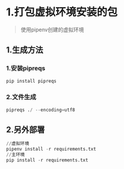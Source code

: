 # 1.打包虚拟环境安装的包

> 使用pipenv创建的虚拟环境

## 1.生成方法

### 1.安装pipreqs

```python
pip install pipreqs
```

### 2.文件生成

```python
pipreqs ./ --encoding=utf8 
```



## 2.另外部署

```python
//虚拟环境
pipenv install -r requirements.txt
//主环境
pip install -r requirements.txt
```

